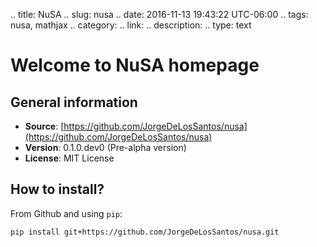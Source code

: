.. title: NuSA
.. slug: nusa
.. date: 2016-11-13 19:43:22 UTC-06:00
.. tags: nusa, mathjax
.. category: 
.. link: 
.. description: 
.. type: text

# Welcome to NuSA homepage

## General information

* **Source**: [https://github.com/JorgeDeLosSantos/nusa](https://github.com/JorgeDeLosSantos/nusa)
* **Version**: 0.1.0.dev0 (Pre-alpha version)
* **License**: MIT License

## How to install?

From Github and using `pip`:

```
pip install git+https://github.com/JorgeDeLosSantos/nusa.git
```